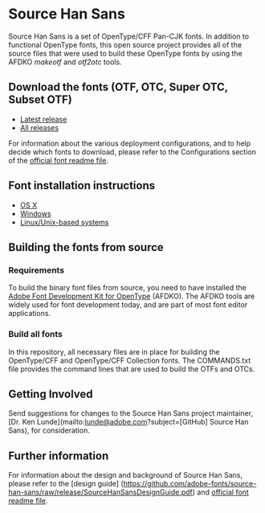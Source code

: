 # Source Han Sans

Source Han Sans is a set of OpenType/CFF Pan-CJK fonts. In addition to functional OpenType fonts, this open source project provides all of the source files that were used to build these OpenType fonts by using the AFDKO *makeotf* and *otf2otc* tools.

## Download the fonts (OTF, OTC, Super OTC, Subset OTF)

* [Latest release](../../releases/latest)
* [All releases](../../releases)

For information about the various deployment configurations, and to help decide which fonts to download, please refer to the Configurations section of the [official font readme file](https://github.com/adobe-fonts/source-han-sans/raw/release/SourceHanSansReadMe.pdf).

## Font installation instructions

* [OS X](http://support.apple.com/kb/HT2509)
* [Windows](http://windows.microsoft.com/en-us/windows-vista/install-or-uninstall-fonts)
* [Linux/Unix-based systems](https://github.com/adobe-fonts/source-code-pro/issues/17#issuecomment-8967116)

## Building the fonts from source

### Requirements

To build the binary font files from source, you need to have installed the [Adobe Font Development Kit for OpenType](http://www.adobe.com/devnet/opentype/afdko.html) (AFDKO). The AFDKO tools are widely used for font development today, and are part of most font editor applications.

### Build all fonts

In this repository, all necessary files are in place for building the OpenType/CFF and OpenType/CFF Collection fonts. The COMMANDS.txt file provides the command lines that are used to build the OTFs and OTCs.

## Getting Involved

Send suggestions for changes to the Source Han Sans project maintainer, [Dr. Ken Lunde](mailto:lunde@adobe.com?subject=[GitHub] Source Han Sans), for consideration.

## Further information

For information about the design and background of Source Han Sans, please refer to the [design guide] (https://github.com/adobe-fonts/source-han-sans/raw/release/SourceHanSansDesignGuide.pdf) and [official font readme file](https://github.com/adobe-fonts/source-han-sans/raw/release/SourceHanSansReadMe.pdf).
